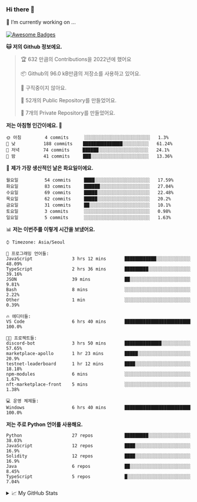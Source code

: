 ### Hi there 👋 
🔭 I’m currently working on ... </br></br>
[![Awesome Badges](https://img.shields.io/badge/Introduce-EN-green.svg)](https://github.com/tlatkdgus1/tlatkdgus1/blob/main/README.md.en)

<!--START_SECTION:waka-->
**🐱 저의 Github 정보에요.** 

> 🏆 632 만큼의 Contributions을 2022년에 했어요
 > 
> 📦 Github의 96.0 kB만큼의 저장소를 사용하고 있어요. 
 > 
> 🚫 구직중이지 않아요.
 > 
> 📜 52개의 Public Repository를 만들었어요. 
 > 
> 🔑 7개의 Private Repository를 만들었어요.  

**저는 아침형 인간이에요. 🐤** 

```text
🌞 아침         4 commits      ░░░░░░░░░░░░░░░░░░░░░░░░░   1.3% 
🌆 낮　         188 commits    ███████████████░░░░░░░░░░   61.24% 
🌃 저녁         74 commits     ██████░░░░░░░░░░░░░░░░░░░   24.1% 
🌙 밤　         41 commits     ███░░░░░░░░░░░░░░░░░░░░░░   13.36%

```
📅 **제가 가장 생산적인 날은 화요일이에요.** 

```text
월요일          54 commits     ████░░░░░░░░░░░░░░░░░░░░░   17.59% 
화요일          83 commits     ██████░░░░░░░░░░░░░░░░░░░   27.04% 
수요일          69 commits     █████░░░░░░░░░░░░░░░░░░░░   22.48% 
목요일          62 commits     █████░░░░░░░░░░░░░░░░░░░░   20.2% 
금요일          31 commits     ██░░░░░░░░░░░░░░░░░░░░░░░   10.1% 
토요일          3 commits      ░░░░░░░░░░░░░░░░░░░░░░░░░   0.98% 
일요일          5 commits      ░░░░░░░░░░░░░░░░░░░░░░░░░   1.63%

```


📊 **저는 이번주를 이렇게 시간을 보냈어요.** 

```text
⌚︎ Timezone: Asia/Seoul

💬 프로그래밍 언어들: 
JavaScript               3 hrs 12 mins       ████████████░░░░░░░░░░░░░   48.09% 
TypeScript               2 hrs 36 mins       █████████░░░░░░░░░░░░░░░░   39.16% 
JSON                     39 mins             ██░░░░░░░░░░░░░░░░░░░░░░░   9.81% 
Bash                     8 mins              ░░░░░░░░░░░░░░░░░░░░░░░░░   2.22% 
Other                    1 min               ░░░░░░░░░░░░░░░░░░░░░░░░░   0.39%

🔥 에디터들: 
VS Code                  6 hrs 40 mins       █████████████████████████   100.0%

🐱‍💻 프로젝트들: 
discord-bot              3 hrs 50 mins       ██████████████░░░░░░░░░░░   57.65% 
marketplace-apollo       1 hr 23 mins        █████░░░░░░░░░░░░░░░░░░░░   20.9% 
testnet-leaderboard      1 hr 12 mins        ████░░░░░░░░░░░░░░░░░░░░░   18.18% 
npm-modules              6 mins              ░░░░░░░░░░░░░░░░░░░░░░░░░   1.67% 
nft-marketplace-front    5 mins              ░░░░░░░░░░░░░░░░░░░░░░░░░   1.38%

💻 운영 체제들: 
Windows                  6 hrs 40 mins       █████████████████████████   100.0%

```

**저는 주로 Python 언어를 사용해요.** 

```text
Python                   27 repos            █████████░░░░░░░░░░░░░░░░   38.03% 
JavaScript               12 repos            ████░░░░░░░░░░░░░░░░░░░░░   16.9% 
Solidity                 12 repos            ████░░░░░░░░░░░░░░░░░░░░░   16.9% 
Java                     6 repos             ██░░░░░░░░░░░░░░░░░░░░░░░   8.45% 
TypeScript               5 repos             █░░░░░░░░░░░░░░░░░░░░░░░░   7.04%

```



<!--END_SECTION:waka-->

<details>
<summary>📈 My GitHub Stats</summary>
<p align="center"> <img src="https://github-readme-stats.vercel.app/api?username=tlatkdgus1&show_icons=true" alt="tlatkdgus1" />
</details>
